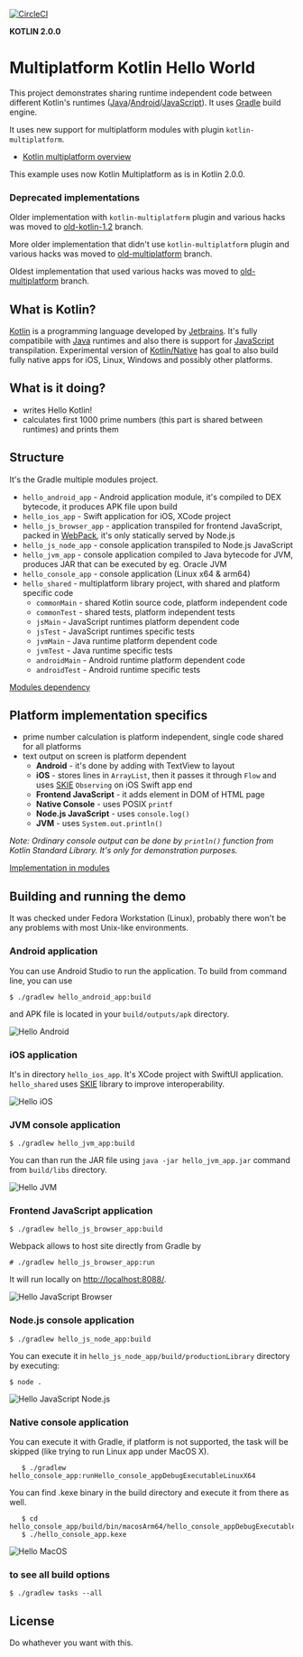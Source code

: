 [![CircleCI](https://circleci.com/gh/wojta/hello-kotlin-multiplatform/tree/master.svg?style=svg)](https://circleci.com/gh/wojta/hello-kotlin-multiplatform/tree/master)

**KOTLIN 2.0.0**

# Multiplatform Kotlin Hello World

This project demonstrates sharing runtime independent code between different Kotlin's runtimes ([Java](http://www.java.com)/[Android](https://developer.android.com/index.html)/[JavaScript](https://en.wikipedia.org/wiki/JavaScript)). It uses [Gradle](http://gradle.org/) build engine.

It uses new support for multiplatform modules with plugin `kotlin-multiplatform`.
* [Kotlin multiplatform overview](https://kotlinlang.org/docs/multiplatform.html) 

This example uses now Kotlin Multiplatform as is in Kotlin 2.0.0.

### Deprecated implementations
Older implementation with `kotlin-multiplatform` plugin and various hacks was moved to [old-kotlin-1.2](https://github.com/wojta/hello-kotlin/tree/old-kotlin-1.2) branch.

More older implementation that didn't use `kotlin-multiplatform` plugin and various hacks was moved to [old-multiplatform](https://github.com/wojta/hello-kotlin/tree/old-platform-modules) branch.

Oldest implementation that used various hacks was moved to [old-multiplatform](https://github.com/wojta/hello-kotlin/tree/old-multiplatform) branch.

## What is Kotlin?
[Kotlin](http://kotlinlang.org) is a programming language developed by [Jetbrains](https://www.jetbrains.com/). It's fully compatibile with [Java](http://www.java.com) runtimes and also there is support for [JavaScript](https://en.wikipedia.org/wiki/JavaScript) transpilation. Experimental version of [Kotlin/Native](https://kotlinlang.org/docs/reference/native-overview.html) has goal to also build fully native apps for iOS, Linux, Windows and possibly other platforms.

## What is it doing?
* writes Hello Kotlin!
* calculates first 1000 prime numbers (this part is shared between runtimes) and prints them


## Structure
It's the Gradle multiple modules project. 

* ``hello_android_app`` - Android application module, it's compiled to DEX bytecode, it produces APK file upon build
* ``hello_ios_app`` - Swift application for iOS, XCode project 
* ``hello_js_browser_app`` - application transpiled for frontend JavaScript, packed in [WebPack](https://webpack.js.org/), it's only statically served by Node.js
* ``hello_js_node_app`` - console application transpiled to Node.js JavaScript 
* ``hello_jvm_app`` - console application compiled to Java bytecode for JVM, produces JAR that can be executed by eg. Oracle JVM
* ``hello_console_app`` - console application (Linux x64 & arm64)
* ``hello_shared`` - multiplatform library project, with shared and platform specific code
    * ``commonMain`` - shared Kotlin source code, platform independent code
    * ``commonTest`` - shared tests, platform independent tests
    * ``jsMain`` - JavaScript runtimes platform dependent code
    * ``jsTest`` - JavaScript runtimes specific tests
    * ``jvmMain`` - Java runtime platform dependent code
    * ``jvmTest`` - Java runtime specific tests 
    * ``androidMain`` - Android runtime platform dependent code
    * ``androidTest`` - Android runtime specific tests

[Modules dependency](.images/diagram_simple.png)

## Platform implementation specifics
* prime number calculation is platform independent, single code shared for all platforms 
* text output on screen is platform dependent 
    * **Android** - it's done by adding with TextView to layout
    * **iOS** - stores lines in `ArrayList`, then it passes it through `Flow` and uses [SKIE](https://skie.touchlab.co/features/flows-in-swiftui) `Observing` on iOS Swift app end
    * **Frontend JavaScript** - it adds element in DOM of HTML page
    * **Native Console** - uses POSIX `printf`
    * **Node.js JavaScript** - uses `console.log()`
    * **JVM** -  uses `System.out.println()`

_Note: Ordinary console output can be done by `println()` function from Kotlin Standard Library. It's only for demonstration purposes._

[Implementation in modules](.images/diagram_detailed.png)

## Building and running the demo
It was checked under Fedora Workstation (Linux), probably there won't be any problems with most Unix-like environments.

### Android application 
You can use Android Studio to run the application. To build from command line, you can use

    $ ./gradlew hello_android_app:build

and APK file is located in your ``build/outputs/apk`` directory.

![Hello Android](.images/hello_android.png)

### iOS application

It's in directory `hello_ios_app`. It's XCode project with SwiftUI application. `hello_shared` uses [SKIE](https://skie.touchlab.co/intro) library 
to improve interoperability. 

![Hello iOS](.images/hello_ios.png)

### JVM console application

    $ ./gradlew hello_jvm_app:build

You can than run the JAR file using `java -jar hello_jvm_app.jar` command from ``build/libs`` directory. 

![Hello JVM](.images/hello_jvm.png)

### Frontend JavaScript application

    $ ./gradlew hello_js_browser_app:build

Webpack allows to host site directly from Gradle by

    # ./gradlew hello_js_browser_app:run 
    
It will run locally on [http://localhost:8088/](http://localhost:8088/). 

![Hello JavaScript Browser](.images/hello_js_browser.png)

### Node.js console application

    $ ./gradlew hello_js_node_app:build

You can execute it in `hello_js_node_app/build/productionLibrary` directory by executing:

    $ node .

![Hello JavaScript Node.js](.images/hello_js_node.png)


### Native console application

You can execute it with Gradle, if platform is not supported, the task will be skipped 
(like trying to run Linux app under MacOS X).

```
   $ ./gradlew hello_console_app:runHello_console_appDebugExecutableLinuxX64
```

You can find .kexe binary in the build directory and execute it from there as well.

```
   $ cd hello_console_app/build/bin/macosArm64/hello_console_appDebugExecutable
   $ ./hello_console_app.kexe
```

![Hello MacOS](.images/hello_macos.png)
    
### to see all build options    
    
    $ ./gradlew tasks --all
    
## License
Do whathever you want with this. 
